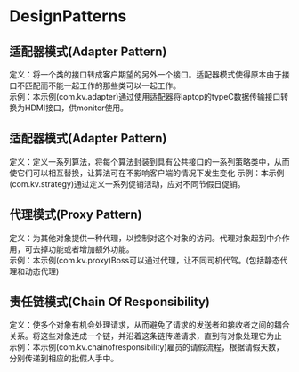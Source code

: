 # DesignPatterns

## 适配器模式(Adapter Pattern)
 定义：将一个类的接口转成客户期望的另外一个接口。适配器模式使得原本由于接口不匹配而不能一起工作的那些类可以一起工作。  
 示例：本示例(com.kv.adapter)通过使用适配器将laptop的typeC数据传输接口转换为HDMI接口，供monitor使用。
## 适配器模式(Adapter Pattern)
 定义：定义一系列算法，将每个算法封装到具有公共接口的一系列策略类中，从而使它们可以相互替换，让算法可在不影响客户端的情况下发生变化
 示例：本示例(com.kv.strategy)通过定义一系列促销活动，应对不同节假日促销。
## 代理模式(Proxy Pattern)
 定义：为其他对象提供一种代理，以控制对这个对象的访问。代理对象起到中介作用，可去掉功能或者增加额外功能。  
 示例：本示例(com.kv.proxy)Boss可以通过代理，让不同司机代驾。(包括静态代理和动态代理)
## 责任链模式(Chain Of Responsibility)
 定义：使多个对象有机会处理请求，从而避免了请求的发送者和接收者之间的耦合关系。将这些对象连成一个链，并沿着这条链传递请求，直到有对象处理它为止
 示例：本示例(com.kv.chainofresponsibility)雇员的请假流程，根据请假天数，分别传递到相应的批假人手中。